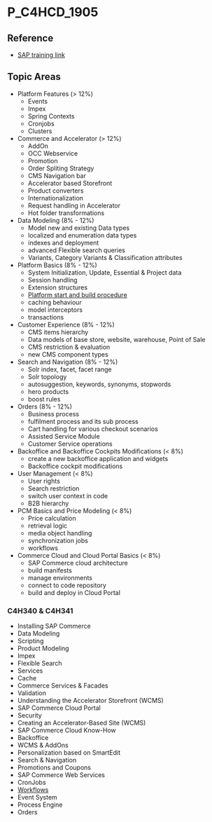 # P_C4HCD_1905

## Reference

- [SAP training link](https://training.sap.com/certification/p_c4hcd_1905-sap-certified-development-professional---sap-commerce-cloud-1905-developer-g/)

## Topic Areas

- Platform Features (> 12%)
    - Events
    - Impex
    - Spring Contexts
    - Cronjobs
    - Clusters
- Commerce and Accelerator (> 12%)
    - AddOn
    - OCC Webservice
    - Promotion
    - Order Spliting Strategy
    - CMS Navigation bar
    - Accelerator based Storefront
    - Product converters
    - Internationalization
    - Request handling in Accelerator
    - Hot folder transformations
- Data Modeling (8% - 12%)
    - Model new and existing Data types
    - localized and enumeration data types
    - indexes and deployment
    - advanced Flexible search queries
    - Variants, Category Variants & Classification attributes
- Platform Basics (8% - 12%)
    - System Initialization, Update, Essential & Project data
    - Session handling
    - Extension structures
    - [Platform start and build procedure](/build)
    - caching behaviour
    - model interceptors
    - transactions 
- Customer Experience (8% - 12%)
    - CMS items hierarchy
    - Data models of base store, website, warehouse, Point of Sale
    - CMS restriction & evaluation
    - new CMS component types
- Search and Navigation (8% - 12%)
    - Solr index, facet, facet range
    - Solr topology
    - autosuggestion, keywords, synonyms, stopwords
    - hero products
    - boost rules
- Orders (8% - 12%)
    - Business process
    - fulfilment process and its sub process
    - Cart handling for various checkout scenarios
    - Assisted Service Module
    - Customer Service operations
- Backoffice and Backoffice Cockpits Modifications (< 8%)
    - create a new backoffice application and widgets
    - Backoffice cockpit modifications
- User Management (< 8%)
    - User rights
    - Search restriction
    - switch user context in code
    - B2B hierarchy
- PCM Basics and Price Modeling (< 8%)
    - Price calculation
    - retrieval logic
    - media object handling
    - synchronization jobs
    - workflows
- Commerce Cloud and Cloud Portal Basics (< 8%)
    - SAP Commerce cloud architecture
    - build manifests
    - manage environments
    - connect to code repository
    - build and deploy in Cloud Portal

### C4H340 & C4H341

- Installing SAP Commerce
- Data Modeling
- Scripting
- Product Modeling
- Impex
- Flexible Search
- Services
- Cache
- Commerce Services & Facades
- Validation
- Understanding the Accelerator Storefront (WCMS)
- SAP Commerce Cloud Portal
- Security
- Creating an Accelerator-Based Site (WCMS)
- SAP Commerce Cloud Know-How
- Backoffice
- WCMS & AddOns
- Personalization based on SmartEdit
- Search & Navigation
- Promotions and Coupons
- SAP Commerce Web Services
- CronJobs
- [Workflows](/workflow)
- Event System
- Process Engine
- Orders